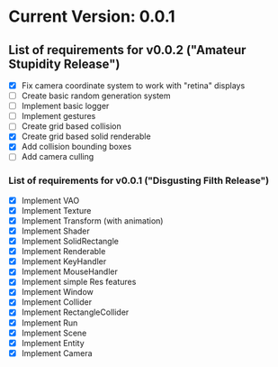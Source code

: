 # Current Version: 0.0.1

## List of requirements for v0.0.2 ("Amateur Stupidity Release")

- [X] Fix camera coordinate system to work with "retina" displays
- [ ] Create basic random generation system
- [ ] Implement basic logger
- [ ] Implement gestures
- [ ] Create grid based collision
- [X] Create grid based solid renderable
- [X] Add collision bounding boxes
- [ ] Add camera culling

### List of requirements for v0.0.1 ("Disgusting Filth Release")

- [X] Implement VAO
- [X] Implement Texture
- [X] Implement Transform (with animation)
- [X] Implement Shader
- [X] Implement SolidRectangle
- [X] Implement Renderable
- [X] Implement KeyHandler
- [X] Implement MouseHandler
- [X] Implement simple Res features
- [X] Implement Window
- [X] Implement Collider
- [X] Implement RectangleCollider
- [X] Implement Run
- [X] Implement Scene
- [X] Implement Entity
- [X] Implement Camera